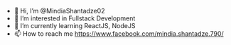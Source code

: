 - 👋 Hi, I’m @MindiaShantadze02
- 👀 I’m interested in Fullstack Development
- 🌱 I’m currently learning ReactJS, NodeJS
- 📫 How to reach me https://www.facebook.com/mindia.shantadze.790/

<!---
MindiaShantadze02/MindiaShantadze02 is a ✨ special ✨ repository because its `README.md` (this file) appears on your GitHub profile.
You can click the Preview link to take a look at your changes.
--->
